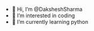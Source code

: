 - 👋 Hi, I’m @DaksheshSharma
- 👀 I’m interested in coding
- 🌱 I’m currently learning python

<!---
DaksheshSharma/DaksheshSharma is a ✨ special ✨ repository because its `README.md` (this file) appears on your GitHub profile.
You can click the Preview link to take a look at your changes.
--->
